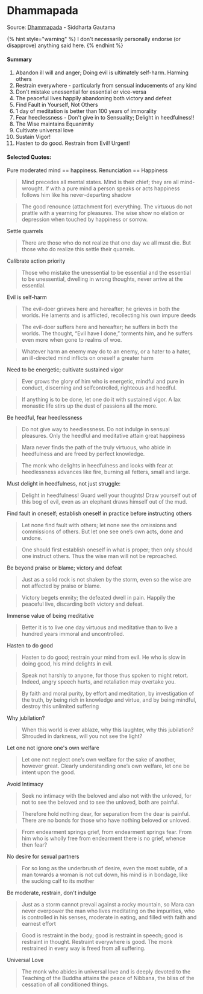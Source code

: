 # Dhammapada

Source: [Dhammapada](https://www.buddhanet.net/pdf\_file/scrndhamma.pdf) - Siddharta Gautama

{% hint style="warning" %}
I don't necessarily personally endorse (or disapprove) anything said here.
{% endhint %}

#### Summary

1. Abandon ill will and anger; Doing evil is ultimately self-harm. Harming others&#x20;
2. Restrain everywhere - particularly from sensual inducements of any kind
3. Don't mistake unessential for essential or vice-versa
4. The peaceful lives happily abandoning both victory and defeat
5. Find Fault in Yourself, Not Others
6. 1 day of meditation is better than 100 years of immorality
7. Fear heedlessness - Don't give in to Sensuality; Delight in heedfulness!!
8. The Wise maintains Equanimity
9. Cultivate universal love
10. Sustain Vigor!
11. Hasten to do good. Restrain from Evil! Urgent!

#### Selected Quotes:

Pure moderated mind == happiness. Renunciation == Happiness

> Mind precedes all mental states. Mind is their chief; they are all mind-wrought. If with a pure mind a person speaks or acts happiness follows him like his never-departing shadow

> The good renounce (attachment for) everything. The virtuous do not prattle with a yearning for pleasures. The wise show no elation or depression when touched by happiness or sorrow.

Settle quarrels

> There are those who do not realize that one day we all must die. But those who do realize this settle their quarrels.

Calibrate action priority

> Those who mistake the unessential to be essential and the essential to be unessential, dwelling in wrong thoughts, never arrive at the essential.

Evil is self-harm

> The evil-doer grieves here and hereafter; he grieves in both the worlds. He laments and is afflicted, recollecting his own impure deeds

> The evil-doer suffers here and hereafter; he suffers in both the worlds. The thought, “Evil have I done,” torments him, and he suffers even more when gone to realms of woe.

> Whatever harm an enemy may do to an enemy, or a hater to a hater, an ill-directed mind inflicts on oneself a greater harm

Need to be energetic; cultivate sustained vigor

> Ever grows the glory of him who is energetic, mindful and pure in conduct, discerning and selfcontrolled, righteous and heedful.

> If anything is to be done, let one do it with sustained vigor. A lax monastic life stirs up the dust of passions all the more.

Be heedful, fear heedlessness

> Do not give way to heedlessness. Do not indulge in sensual pleasures. Only the heedful and meditative attain great happiness

> Mara never finds the path of the truly virtuous, who abide in heedfulness and are freed by perfect knowledge.

> The monk who delights in heedfulness and looks with fear at heedlessness advances like fire, burning all fetters, small and large.

Must delight in heedfulness, not just struggle:

> Delight in heedfulness! Guard well your thoughts! Draw yourself out of this bog of evil, even as an elephant draws himself out of the mud.

Find fault in oneself; establish oneself in practice before instructing others

> Let none find fault with others; let none see the omissions and commissions of others. But let one see one’s own acts, done and undone.

> One should first establish oneself in what is proper; then only should one instruct others. Thus the wise man will not be reproached.

Be beyond praise or blame; victory and defeat

> Just as a solid rock is not shaken by the storm, even so the wise are not affected by praise or blame.

> Victory begets enmity; the defeated dwell in pain. Happily the peaceful live, discarding both victory and defeat.

Immense value of being meditative

> Better it is to live one day virtuous and meditative than to live a hundred years immoral and uncontrolled.

Hasten to do good

> Hasten to do good; restrain your mind from evil. He who is slow in doing good, his mind delights in evil.

> Speak not harshly to anyone, for those thus spoken to might retort. Indeed, angry speech hurts, and retaliation may overtake you.

> By faith and moral purity, by effort and meditation, by investigation of the truth, by being rich in knowledge and virtue, and by being mindful, destroy this unlimited suffering

Why jubilation?

> When this world is ever ablaze, why this laughter, why this jubilation? Shrouded in darkness, will you not see the light?

Let one not ignore one's own welfare

> Let one not neglect one’s own welfare for the sake of another, however great. Clearly understanding one’s own welfare, let one be intent upon the good.

Avoid Intimacy

> Seek no intimacy with the beloved and also not with the unloved, for not to see the beloved and to see the unloved, both are painful.

> Therefore hold nothing dear, for separation from the dear is painful. There are no bonds for those who have nothing beloved or unloved.

> From endearment springs grief, from endearment springs fear. From him who is wholly free from endearment there is no grief, whence then fear?

No desire for sexual partners

> For so long as the underbrush of desire, even the most subtle, of a man towards a woman is not cut down, his mind is in bondage, like the sucking calf to its mother

Be moderate, restrain, don't indulge

> Just as a storm cannot prevail against a rocky mountain, so Mara can never overpower the man who lives meditating on the impurities, who is controlled in his senses, moderate in eating, and filled with faith and earnest effort

> Good is restraint in the body; good is restraint in speech; good is restraint in thought. Restraint everywhere is good. The monk restrained in every way is freed from all suffering.

Universal Love

> The monk who abides in universal love and is deeply devoted to the Teaching of the Buddha attains the peace of Nibbana, the bliss of the cessation of all conditioned things.
